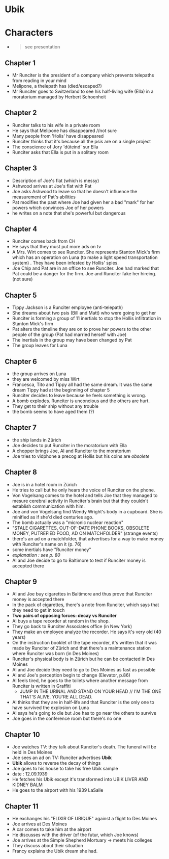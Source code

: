 # Ubik

# Characters
 - > see presentation 

## Chapter 1
- Mr Runciter is the president of a company which prevents telepaths from reading in your mind
- Melipone, a thelepath has (died/escaped?)
- Mr Runciter goes to Switzerland to see his half-living wife (Ella) in a moratorium managed by Herbert Schoenheit

## Chapter 2
- Runciter talks to his wife in a private room
- He says that Melipone has disappeared //not sure
- Many people from 'Holis' have disappeared
- Runciter thinks that it's because all the psis are on a single project
- The conscience of Jory 'düteind' sur Ella
- Runciter asks that Ella is put in a solitary room

## Chapter 3
- Description of Joe's flat (which is messy) 
- Ashwood arrives at Joe's flat with Pat
- Joe asks Ashwood to leave so that he doesn't influence the measurement of Pat's abilities
- Pat modifies the past where Joe had given her a bad "mark" for her powers which convinces Joe of her powers
- he writes on a note that she's powerful but dangerous

## Chapter 4
- Runciter comes back from CH
- He says that they must put more ads on tv
- A Mrs. Wirt comes to see Runciter. She represents Stanton Mick's firm which has an operation on Luna (to  make a light speed transportation system) . They have been infested by Hollis' spies.
- Joe Chip and Pat are in an office to see Runciter. Joe had marked that Pat could be a danger for the firm. Joe and Runciter fake her hireing. (not sure)

## Chapter 5
- Tippy Jackson is a Runciter employee (anti-telepath)
- She dreams about two psis (Bill and Matt) who were going to get her
- Runciter is forming a group of 11 inertials to stop the Hollis infiltration in Stanton Mick's firm
- Pat alters the timeline they are on to prove her powers to the other people of the group (Pat had married herself with Joe) 
- The inertials in the group may have been changed by Pat
- The group leaves for Luna

## Chapter 6
- the group arrives on Luna
- they are welcomed by miss Wirt
- Francesca, Tito and Tippy all had the same dream. It was the same dream Tippy had at the beginning of chapter 5
- Runciter decides to leave because he feels something is wrong.
- A bomb explodes. Runciter is unconcious and the others are hurt.
- They get to their ship without any trouble
- the bomb seems to have aged them (?)

## Chapter 7
- the ship lands in Zürich
- Joe decides to put Runciter in the moratorium with Ella
- A chopper brings Joe, Al and Runciter to the moratorium
- Joe tries to vidphone a precog at Hollis but his coins are *obsolete*

## Chapter 8
- Joe is in a hotel room in Zürich
- He tries to call but he only hears the voice of Runciter on the phone.
- Von Vogelsang comes to the hotel and tells Joe that they managed to mesure cerebral activity in Runciter's brain but that they couldn't establish communication with him.
- Joe and von Vogelsang find Wendy Wright's body in a cupboard. She is minified as if she'd died centuries ago.
- The bomb actually was a "micronic nuclear reaction"
- "STALE CIGARETTES, OUT-OF-DATE PHONE BOOKS, OBSOLETE MONEY, PUTREFIED FOOD, AD ON MATCHFOLDER" (strange events)
- there's an ad on a matchfolder, that advertises for a way to make money with Runciter's name on it (p. 76)
- some inertials have "Runciter money"
- *explanation : see p. 80*
- Al and Joe decide to go to Baltimore to test if Runciter money is accepted there

## Chapter 9
- Al and Joe buy cigarettes in Baltimore and thus prove that Runciter money is accepted there
- In the pack of cigarettes, there's a note from Runciter, which says that they need to get in touch
- **Two pairs of opposing forces: decay vs Runciter**
- Al buys a tape recorder at random in the shop.
- They go back to Runciter Associates office (in New York)
- They make an employee analyze the recorder. He says it's very old (40 years)
- On the instruction booklet of the tape recorder,  it's written that it was made by Runciter of Zürich and that there's a maintenance station where Runciter was born (in Des Moines)
- Runciter's physical body is in Zürich but he can be contacted in Des Moines
- Al and Joe decide they need to go to Des Moines as fast as possible
- Al and Joe's perception begin to change (Elevator, p.86)
- Al feels tired, he goes to the toilets where another message from Runciter is written in Graffiti
    - JUMP IN THE URINAL AND STAND ON YOUR HEAD // I'M THE ONE THAT'S ALIVE. YOU'RE ALL DEAD.
- Al thinks that they are in half-life and that Runciter is the only one to have survived the explosion on Luna
- Al says he's going to die but Joe has to go near the others to survive
- Joe goes in the conference room but there's no one

## Chapter 10
- Joe watches TV: they talk about Runciter's death. The funeral will be held in Des Moines
- Joe sees an ad on TV: Runciter advertises **Ubik**
- **Ubik** allows to reverse the decay of things
- Joe goes to his house to take his free Ubik sample
- date : 12.09.1939
- He fetches his Ubik except it's transformed into UBIK LIVER AND KIDNEY BALM
- He goes to the airport with his 1939 LaSalle

## Chapter 11
- He exchanges his "ELIXIR OF UBIQUE" against a flight to Des Moines
- Joe arrives at Des Moines
- A car comes to take him at the airport
- He discusses with the driver (of the futur, which Joe knows)
- Joe arrives at the Simple Shepherd Mortuary -> meets his colleges
- They discuss about their situation
- Francy explains the Ubik dream she had.

